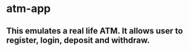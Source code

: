 # atm-app
## This emulates a real life ATM. It allows user to register, login, deposit and withdraw.
